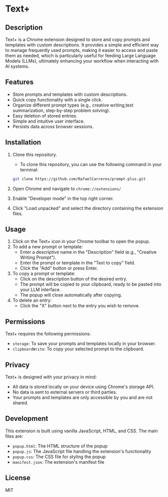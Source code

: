 # Text+

## Description
Text+ is a Chrome extension designed to store and copy prompts and templates with custom descriptions. It provides a simple and efficient way to manage frequently used prompts, making it easier to access and paste them as needed, which is particularly useful for feeding Large Language Models (LLMs), ultimately enhancing your workflow when interacting with AI systems.

## Features
- Store prompts and templates with custom descriptions.
- Quick copy functionality with a single click.
- Organize different prompt types (e.g., creative writing,text summarization, step-by-step problem solving).
- Easy deletion of stored entries.
- Simple and intuitive user interface.
- Persists data across browser sessions.

## Installation
1. Clone this repository.
   - To clone this repository, you can use the following command in your terminal:

    ```bash
    git clone https://github.com/RafaelCarreres/prompt-plus.git
    ```
3. Open Chrome and navigate to `chrome://extensions/`
4. Enable "Developer mode" in the top right corner.
5. Click "Load unpacked" and select the directory containing the extension files.

## Usage
1. Click on the Text+ icon in your Chrome toolbar to open the popup.
2. To add a new prompt or template:
   - Enter a descriptive name in the "Description" field (e.g., "Creative Writing Prompt").
   - Enter the prompt or template in the "Text to copy" field.
   - Click the "Add" button or press Enter.
3. To copy a prompt or template:
   - Click on the description button of the desired entry.
   - The prompt will be copied to your clipboard, ready to be pasted into your LLM interface.
   - The popup will close automatically after copying.
4. To delete an entry:
   - Click the "X" button next to the entry you wish to remove.

## Permissions
Text+ requires the following permissions:
- `storage`: To save your prompts and templates locally in your browser.
- `clipboardWrite`: To copy your selected prompt to the clipboard.

## Privacy
Text+ is designed with your privacy in mind:
- All data is stored locally on your device using Chrome's storage API.
- No data is sent to external servers or third parties.
- Your prompts and templates are only accessible by you and are not shared.

## Development
This extension is built using vanilla JavaScript, HTML, and CSS. The main files are:
- `popup.html`: The HTML structure of the popup
- `popup.js`: The JavaScript file handling the extension's functionality
- `popup.css`: The CSS file for styling the popup
- `manifest.json`: The extension's manifest file

## License
MIT
